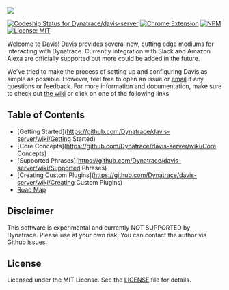 ![](https://s3.amazonaws.com/dynatrace-davis/assets/images/dynatrace-davis-logo.png)

[ ![Codeship Status for Dynatrace/davis-server](https://img.shields.io/codeship/db947ab0-7fc9-0134-339c-0295c16491cd/master.svg)](https://app.codeship.com/projects/182000)
[ ![Chrome Extension](https://img.shields.io/chrome-web-store/v/kighaljfkdkpbneahajiknoiinbckfpg.svg)](https://chrome.google.com/webstore/detail/dynatrace-davis-remote-na/kighaljfkdkpbneahajiknoiinbckfpg?hl=en)
[ ![NPM](https://img.shields.io/npm/v/@dynatrace/davis.svg)](https://www.npmjs.com/package/@dynatrace/davis)
[ ![License: MIT](https://img.shields.io/badge/License-MIT-yellow.svg)](LICENSE)

Welcome to Davis!  Davis provides several new, cutting edge mediums for interacting with Dynatrace.  Currently integration with Slack and Amazon Alexa are officially supported but more could be added in the future.

We've tried to make the process of setting up and configuring Davis as simple as possible.  However, feel free to open an issue or <a href="mailto:davis@dynatrace.com">email</a> if any questions or feedback. For more information and documentation, make sure to check out [the wiki](https://github.com/Dynatrace/davis-server/wiki) or click on one of the following links

## Table of Contents
 - [Getting Started](https://github.com/Dynatrace/davis-server/wiki/Getting Started)
 - [Core Concepts](https://github.com/Dynatrace/davis-server/wiki/Core Concepts)
 - [Supported Phrases](https://github.com/Dynatrace/davis-server/wiki/Supported Phrases)
 - [Creating Custom Plugins](https://github.com/Dynatrace/davis-server/wiki/Creating Custom Plugins)
 - [Road Map](https://github.com/Dynatrace/davis-server/projects/2)

## Disclaimer
This software is experimental and currently NOT SUPPORTED by Dynatrace.
Please use at your own risk. You can contact the author via Github issues.

## License
Licensed under the MIT License. See the [LICENSE](LICENSE) file for details.
